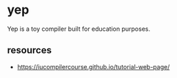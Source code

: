 # yep
Yep is a toy compiler built for education purposes.

## resources

- https://iucompilercourse.github.io/tutorial-web-page/
